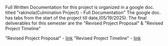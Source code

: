 Full Written Documentation for this project is organized in a google doc. titled "rakinola(Culmination Project) - Full Documentation"
The google doc. has tabs from the start of the project till date,(05/19/2025).
The final deliverables for this semester are the "Revised Project Proposal" & "Revised Project Timeline"

"Revised Project Proposal" - [link](https://docs.google.com/document/d/1p0iRfx5abUi5H9v4kl1o_yfMwY0Ld8YbDNNX65i1zhs/edit?tab=t.sd8wvba229o)
"Revised Project Timeline" - [link](https://docs.google.com/document/d/1p0iRfx5abUi5H9v4kl1o_yfMwY0Ld8YbDNNX65i1zhs/edit?tab=t.61fs2lxxernc)
